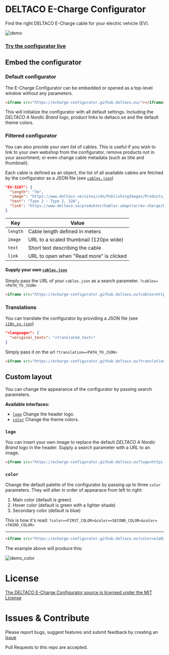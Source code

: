 # DELTACO E-Charge Configurator
Find the right DELTACO E-Charge cable for your electric vehicle (EV).

![demo](https://storage.googleapis.com/public.victorwesterlund.com/github/Deltaco-AB/echarge-configurator/screenshot.png)
### [Try the configurator live](http://echarge-configurator.github.deltaco.eu/)

## Embed the configurator

### Default configurator

The E-Charge Configurator can be embedded or opened as a top-level window without any parameters.
```html
<iframe src="https://echarge-configurator.github.deltaco.eu/"></iframe>
```
This will initialize the configurator with all default settings. Including the *DELTACO A Nordic Brand* logo, product links to deltaco.se and the default theme colors.

### Filtered configurator

You can also provide your own list of cables. This is useful if you wish to link to your own webshop from the configurator, remove products not in your assortment; or even change cable metadata (such as title and thumbnail).

Each cable is defined as an object, the list of all available cables are fetched by the configurator as a JSON file (see [`cables.json`](https://github.com/Deltaco-AB/echarge-configurator/blob/master/cables.json))

```json
"EV-3207": {
  "length": "7m",
  "image": "https://www.deltaco.se/sites/cdn/PublishingImages/Products/EV-3207.png?width=120",
  "text": "Type 2 - Type 2, 32A",
  "link": "https://www.deltaco.se/produkter/kablar-adaptrar/ev-charge/EV-3207"
}
```
Key|Value
--|--
`length`|Cable length defined in meters
`image`|URL to a scaled thumbnail (120px wide)
`text`|Short text describing the cable
`link`|URL to open when "Read more" is clicked

#### Supply your own [`cables.json`](https://github.com/Deltaco-AB/echarge-configurator/blob/master/cables.json)

Simply pass the URL of your `cables.json` as a search parameter. `?cables=<PATH_TO_JSON>`
```html
<iframe src="https://echarge-configurator.github.deltaco.eu?cables=https://example.com/cables.json"></iframe>
```

### Translations

You can translate the configurator by providing a JSON file (see [`i18n_sv.json`](https://github.com/Deltaco-AB/echarge-configurator/blob/master/i18n_sv.json))

```json
"<language>": {
  "<original_text>": "<translated_text>"
}
```

Simply pass it on the url `?translation=<PATH_TO_JSON>`
```html
<iframe src="https://echarge-configurator.github.deltaco.eu?translation=https://example.com/i18n_sv.json"></iframe>
```


## Custom layout

You can change the appearance of the configurator by passing search parameters.

**Available interfaces:**
- [`logo`](#logo) Change the header logo.
- [`color`](#color) Change the theme colors.

### `logo`

You can insert your own image to replace the default *DELTACO A Nordic Brand* logo in the header. Supply a search parameter with a URL to an image.
```html
<iframe src="https://echarge-configurator.github.deltaco.eu?logo=https://example.com/img/myLogo.webp"></iframe>
```

### `color`

Change the default palette of the configurator by passing up to three `color` parameters. They will alter in order of appearace from left to right:

1. Main color (default is green)
2. Hover color (default is green with a lighter shade)
3. Secondary color (default is blue)

This is how it's read: `?color=<FIRST_COLOR>&color=<SECOND_COLOR>&color=<THIRD_COLOR>`

---

```html
<iframe src="https://echarge-configurator.github.deltaco.eu?color=e1a028&color=edd6ac&color=212121"></iframe>
```
The example above will produce this:

![demo_color](https://storage.googleapis.com/public.victorwesterlund.com/github/Deltaco-AB/echarge-configurator/screenshot_color.png)

# License

[The DELTACO E-Charge Configurator source is licensed under the MIT License](https://github.com/Deltaco-AB/echarge-configurator/blob/master/LICENSE)

# Issues & Contribute

Please report bugs, suggest features and submit feedback by creating an [Issue](https://github.com/Deltaco-AB/echarge-configurator/issues)

Pull Requests to this repo are accepted.
